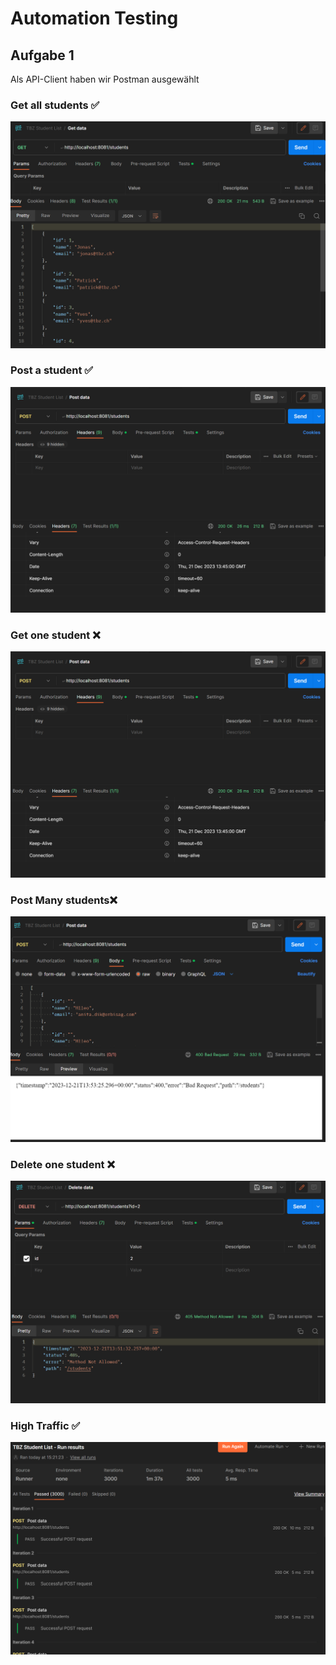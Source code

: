 # Automation Testing

## Aufgabe 1

Als API-Client haben wir Postman ausgewählt

### Get all students ✅

<img src="./img/get_test.png">

### Post a student ✅

<img src="./img/post_test.png">

### Get one student ❌

<img src="./img/get_fail_test.png">

### Post Many students❌

<img src="./img/post_many_failed_test.png">

### Delete one student ❌

<img src="./img/delete_fail_test.png">

### High Traffic ✅

<img src="./img/postman_results.png">
